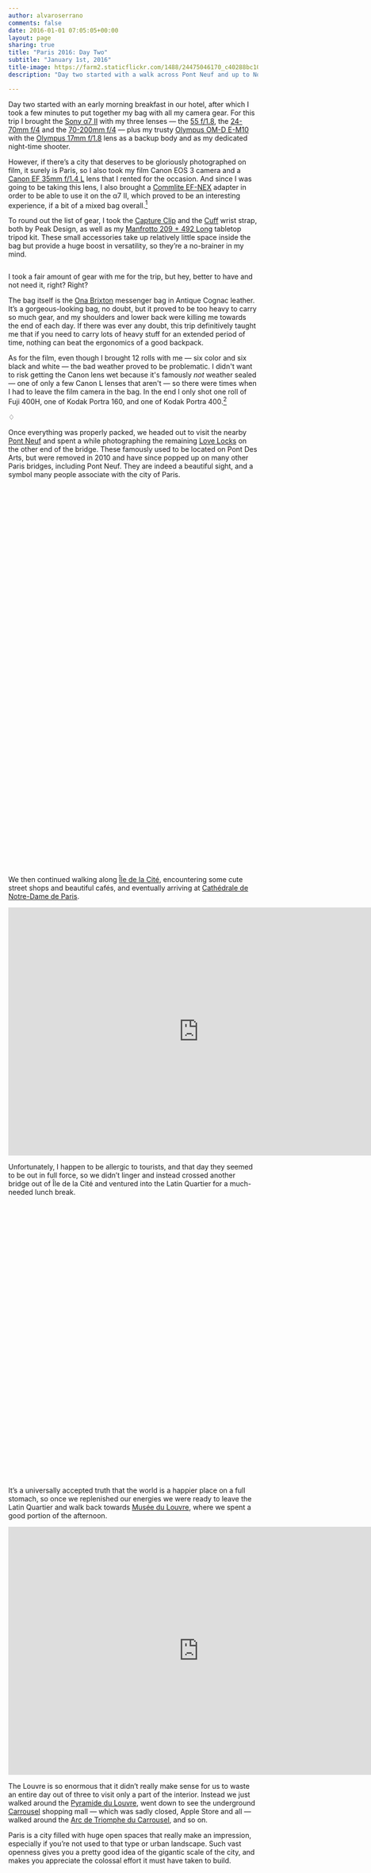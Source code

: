 ```yaml
---
author: alvaroserrano
comments: false
date: 2016-01-01 07:05:05+00:00
layout: page
sharing: true
title: "Paris 2016: Day Two"
subtitle: "January 1st, 2016"
title-image: https://farm2.staticflickr.com/1488/24475046170_c40288bc10_o.jpg
description: "Day two started with a walk across Pont Neuf and up to Notre Dame, followed by a brief stop for lunch in the Latin Quartier, and then a stroll around Musée du Louvre, Jardin des Tuileries, Place de la Concorde and finally, L’église de la Madeleine."

---
```


Day two started with an early morning breakfast in our hotel, after which I took a few minutes to put together my bag with all my camera gear. For this trip I brought the [Sony α7 II](http://www.amazon.com/dp/B00PX8CHO6/?tag=analogsens-20) with my three lenses — the [55 f/1.8](http://www.amazon.com/dp/B00FSB799Q/?tag=analogsens-20), the [24-70mm f/4](http://www.amazon.com/dp/B00FSB79FU/?tag=analogsens-20) and the [70-200mm f/4](http://www.amazon.com/dp/B00I8BICEO/?tag=analogsens-20) — plus my trusty [Olympus OM-D E-M10](http://www.amazon.com/dp/B00HPQ09H6/?tag=analogsens-20) with the [Olympus 17mm f/1.8](http://www.amazon.com/dp/B00CI3R4VU/?tag=analogsens-20) lens as a backup body and as my dedicated night-time shooter.

However, if there’s a city that deserves to be gloriously photographed on film, it surely is Paris, so I also took my film Canon EOS 3 camera and a [Canon EF 35mm f/1.4 L](http://www.amazon.com/dp/B00009R6WY/?tag=analogsens-20) lens that I rented for the occasion. And since I was going to be taking this lens, I also brought a [Commlite EF-NEX](http://www.amazon.com/dp/B00DW0EV2I/?tag=analogsens-20) adapter in order to be able to use it on the α7 II, which proved to be an interesting experience, if a bit of a mixed bag overall.[^Daytwo1]

[^Daytwo1]: Unfortunately, AF is pretty unreliable with this lens, even in good light, so I spent about 90% of my time using it in MF mode. I was honestly expecting AF performance to be significantly better with this adapter. Alas, that was not the case for me at all. Suffice it to say, I’ve already sent the adapter back to Amazon.

To round out the list of gear, I took the [Capture Clip](http://www.amazon.com/dp/B00H7JGOS4/?tag=analogsens-20) and the [Cuff](http://www.amazon.com/dp/B0115FC0B0/?tag=analogsens-20) wrist strap, both by Peak Design, as well as my [Manfrotto 209 + 492 Long](http://www.amazon.com/dp/B002VD8380/?tag=analogsens-20) tabletop tripod kit. These small accessories take up relatively little space inside the bag but provide a huge boost in versatility, so they’re a no-brainer in my mind.

<figure class="full-width">
	<a class="fancybox" rel="galleryParis2" href="https://farm2.staticflickr.com/1507/24147838733_36853de218_o.jpg"><img src="https://farm2.staticflickr.com/1507/24147838733_36853de218_o.jpg" alt="" /></a>
</figure>

<p class="caption">I took a fair amount of gear with me for the trip, but hey, better to have and not need it, right? Right?</p>

The bag itself is the [Ona Brixton](http://www.amazon.com/dp/B00AEB3PPC/?tag=analogsens-20) messenger bag in Antique Cognac leather. It’s a gorgeous-looking bag, no doubt, but it proved to be too heavy to carry so much gear, and my shoulders and lower back were killing me towards the end of each day. If there was ever any doubt, this trip definitively taught me that if you need to carry lots of heavy stuff for an extended period of time, nothing can beat the ergonomics of a good backpack.

As for the film, even though I brought 12 rolls with me — six color and six black and white — the bad weather proved to be problematic. I didn't want to risk getting the Canon lens wet because it's famously _not_ weather sealed — one of only a few Canon L lenses that aren't — so there were times when I had to leave the film camera in the bag. In the end I only shot one roll of Fuji 400H, one of Kodak Portra 160, and one of Kodak Portra 400.[^Daytwo2]

[^Daytwo2]: These are three high-quality film stocks, and for the first time ever I had them processed and scanned by [a professional film lab](http://carmencitafilmlab.com). I'm quite happy with the results, but if I'm being 100% honest, I'm not seeing a big enough quality difference to justify the extra cost, so in all likelihood I will continue to scan my film rolls at home for the foreseeable future.

<p class="card-separator">♢</p>

Once everything was properly packed, we headed out to visit the nearby [Pont Neuf](https://en.wikipedia.org/wiki/Pont_Neuf) and spent a while photographing the remaining [Love Locks](https://en.wikipedia.org/wiki/Love_lock) on the other end of the bridge. These famously used to be located on Pont Des Arts, but were removed in 2010 and have since popped up on many other Paris bridges, including Pont Neuf. They are indeed a beautiful sight, and a symbol many people associate with the city of Paris.

<section class="photoset">
	<figure class="full-width">
		<a class="fancybox" rel="galleryParis2" href="https://farm2.staticflickr.com/1684/24677050241_1ab6ebb9a9_o.jpg"><img src="https://farm2.staticflickr.com/1684/24677050241_1ab6ebb9a9_o.jpg" alt="" /></a>
	</figure>
	<figure class="sidebyside">
		<div class="stretchy-wrapper" style="padding-bottom:39.6%">
			<a class="fancybox" rel="galleryParis2" href="https://farm2.staticflickr.com/1611/24744339206_a207db2edb_o.jpg"><img src="https://farm2.staticflickr.com/1611/24744339206_a207db2edb_o.jpg" alt="" /></a>
			<a class="fancybox" rel="galleryParis2" href="https://farm2.staticflickr.com/1707/24681663231_c19972e0d7_o.jpg"><img src="https://farm2.staticflickr.com/1707/24681663231_c19972e0d7_o.jpg" alt="" /></a>
		</div>
	</figure>
	<figure class="sidebyside">
		<div class="stretchy-wrapper" style="padding-bottom:34.8%">
			<a class="fancybox" rel="galleryParis2" href="https://farm2.staticflickr.com/1513/24479785020_744187e6df_o.jpg"><img src="https://farm2.staticflickr.com/1513/24479785020_744187e6df_o.jpg" alt="" /></a>
			<a class="fancybox" rel="galleryParis2" href="https://farm2.staticflickr.com/1652/24770550905_669d9e3a1b_o.jpg"><img src="https://farm2.staticflickr.com/1652/24770550905_669d9e3a1b_o.jpg" alt="" /></a>
		</div>
	</figure>
	<figure class="full-width">
		<a class="fancybox" rel="galleryParis2" href="https://farm2.staticflickr.com/1563/24653136252_6225a00e01_o.jpg"><img src="https://farm2.staticflickr.com/1563/24653136252_6225a00e01_o.jpg" alt="" /></a>
	</figure>
	<figure class="sidebyside">
		<div class="stretchy-wrapper" style="padding-bottom:32.97%">
			<a class="fancybox" rel="galleryParis2" href="https://farm2.staticflickr.com/1535/24652963552_37ae608092_o.jpg"><img src="https://farm2.staticflickr.com/1535/24652963552_37ae608092_o.jpg" alt="" /></a>
			<a class="fancybox" rel="galleryParis2" href="https://farm2.staticflickr.com/1647/24142464544_d750749c04_o.jpg"><img src="https://farm2.staticflickr.com/1647/24142464544_d750749c04_o.jpg" alt="" /></a>
	</div>
	</figure>
	<figure class="full-width">
		<a class="fancybox" rel="galleryParis2" href="https://farm2.staticflickr.com/1691/24744725576_6b5b5f47bd_o.jpg"><img src="https://farm2.staticflickr.com/1691/24744725576_6b5b5f47bd_o.jpg" alt="" /></a>
	</figure>
	<figure class="sidebyside">
		<div class="stretchy-wrapper" style="padding-bottom:35.41%">
			<a class="fancybox" rel="galleryParis2" href="https://farm2.staticflickr.com/1506/24408089739_1176c0f118_o.jpg"><img src="https://farm2.staticflickr.com/1506/24408089739_1176c0f118_o.jpg" alt="" /></a>
			<a class="fancybox" rel="galleryParis2" href="https://farm2.staticflickr.com/1512/24142802554_b83b4ed40e_o.jpg"><img src="https://farm2.staticflickr.com/1512/24142802554_b83b4ed40e_o.jpg" alt="" /></a>
	</div>
	</figure>
	<figure class="full-width">
		<a class="fancybox" rel="galleryParis2" href="https://farm2.staticflickr.com/1488/24475046170_c40288bc10_o.jpg"><img src="https://farm2.staticflickr.com/1488/24475046170_c40288bc10_o.jpg" alt="" /></a>
	</figure>
</section>

We then continued walking along [Île de la Cité](https://en.wikipedia.org/wiki/Île_de_la_Cité), encountering some cute street shops and beautiful cafés, and eventually arriving at [Cathédrale de Notre-Dame de Paris](https://en.wikipedia.org/wiki/Notre_Dame_de_Paris). 

<section class="google-maps"><iframe src="https://www.google.com/maps/embed?pb=!1m62!1m12!1m3!1d5250.239533610485!2d2.341413129072554!3d48.85592652624653!2m3!1f0!2f0!3f0!3m2!1i1024!2i768!4f13.1!4m47!3e2!4m5!1s0x47e66e21ef51e16f%3A0x8e316c31053467de!2s19+Rue+du+Pont+Neuf%2C+75001+Paris%2C+Francia!3m2!1d48.8603483!2d2.3440535!4m5!1s0x47e66e208ddb058b%3A0xd469600dcb63f51b!2sPuente+Nuevo%2C+75001+Paris%2C+Francia!3m2!1d48.85705!2d2.3413252!4m5!1s0x47e66e2005ae567d%3A0x33ff7de2fe1d9f6d!2sQuai+de+l&#39;Horloge%2C+75001+Paris%2C+Francia!3m2!1d48.8569051!2d2.3437251999999997!4m5!1s0x47e671e1dcf206f7%3A0xaae327403974927!2sQuai+de+la+Corse%2C+75004+Paris%2C+Francia!3m2!1d48.855661999999995!2d2.3483175!4m5!1s0x47e671e188f37ed7%3A0x56025d2d8be8fafa!2sRue+d&#39;Arcole%2C+75004+Paris%2C+Francia!3m2!1d48.854382199999996!2d2.3497787!4m5!1s0x47e671e19ff53a01%3A0x36401da7abfa068d!2sCath%C3%A9drale+Notre-Dame+de+Paris%2C+6+Parvis+Notre+Dame+-+Place+Jean-Paul+II%2C+75004+Paris%2C+Francia!3m2!1d48.8529682!2d2.3499021!4m3!3m2!1d48.8514908!2d2.3472569!4m5!1s0x47e671e0962fe41b%3A0xdb0cdd91d5b97c5f!2sRue+Saint-S%C3%A9verin%2C+75005+Paris%2C+Francia!3m2!1d48.8524673!2d2.3450972!5e0!3m2!1ses!2ses!4v1454509347938" width="768" height="500" frameborder="0" style="border:0" allowfullscreen></iframe></section>

Unfortunately, I happen to be allergic to tourists, and that day they seemed to be out in full force, so we didn’t linger and instead crossed another bridge out of Île de la Cité and ventured into the Latin Quartier for a much-needed lunch break.

<section class="photoset">
	<figure class="full-width">
		<a class="fancybox" rel="galleryParis2" href="https://farm2.staticflickr.com/1548/24403294479_a9cf88d5b8_o.jpg"><img src="https://farm2.staticflickr.com/1548/24403294479_a9cf88d5b8_o.jpg" alt="" /></a>
	</figure>
	<figure class="sidebyside">
		<div class="stretchy-wrapper" style="padding-bottom:33.15%">
			<a class="fancybox" rel="galleryParis2" href="https://farm2.staticflickr.com/1570/24653136042_265c6b42d1_o.jpg"><img src="https://farm2.staticflickr.com/1570/24653136042_265c6b42d1_o.jpg" alt="" /></a>
			<a class="fancybox" rel="galleryParis2" href="https://farm2.staticflickr.com/1615/24403294339_da6bb83935_o.jpg"><img src="https://farm2.staticflickr.com/1615/24403294339_da6bb83935_o.jpg" alt="" /></a>
	</div>
	</figure>
	<figure class="full-width">
		<a class="fancybox" rel="galleryParis2" href="https://farm2.staticflickr.com/1708/24653136162_bff1f2f14e_o.jpg"><img src="https://farm2.staticflickr.com/1708/24653136162_bff1f2f14e_o.jpg" alt="" /></a>
	</figure>
	<figure class="sidebyside">
		<div class="stretchy-wrapper" style="padding-bottom:33.02%">
			<a class="fancybox" rel="galleryParis2" href="https://farm2.staticflickr.com/1583/24653136112_0e56765c65_o.jpg"><img src="https://farm2.staticflickr.com/1583/24653136112_0e56765c65_o.jpg" alt="" /></a>
			<a class="fancybox" rel="galleryParis2" href="https://farm2.staticflickr.com/1655/24744725486_e091f66eed_o.jpg"><img src="https://farm2.staticflickr.com/1655/24744725486_e091f66eed_o.jpg" alt="" /></a>
	</div>
	</figure>
	<figure class="full-width">
		<a class="fancybox" rel="galleryParis2" href="https://farm2.staticflickr.com/1656/24770947885_9fba212ce0_o.jpg"><img src="https://farm2.staticflickr.com/1656/24770947885_9fba212ce0_o.jpg" alt="" /></a>
	</figure>
	<figure class="sidebyside">
		<div class="stretchy-wrapper" style="padding-bottom:33.113%">
			<a class="fancybox" rel="galleryParis2" href="https://farm2.staticflickr.com/1622/24475428860_906201f6a4_o.jpg"><img src="https://farm2.staticflickr.com/1622/24475428860_906201f6a4_o.jpg" alt="" /></a>
			<a class="fancybox" rel="galleryParis2" href="https://farm2.staticflickr.com/1453/24744725356_c1d53746a9_o.jpg"><img src="https://farm2.staticflickr.com/1453/24744725356_c1d53746a9_o.jpg" alt="" /></a>
	</div>
	</figure>
	<figure class="full-width">
		<a class="fancybox" rel="galleryParis2" href="https://farm2.staticflickr.com/1471/24677449031_8638ab385b_o.jpg"><img src="https://farm2.staticflickr.com/1471/24677449031_8638ab385b_o.jpg" alt="" /></a>
	</figure>
</section>

It’s a universally accepted truth that the world is a happier place on a full stomach, so once we replenished our energies we were ready to leave the Latin Quartier and walk back towards [Musée du Louvre](https://en.wikipedia.org/wiki/Louvre), where we spent a good portion of the afternoon. 

<section class="google-maps"><iframe src="https://www.google.com/maps/embed?pb=!1m44!1m12!1m3!1d5250.188163681856!2d2.3385705290726015!3d48.85641632617765!2m3!1f0!2f0!3f0!3m2!1i1024!2i768!4f13.1!4m29!3e2!4m5!1s0x47e671e0962fe41b%3A0xdb0cdd91d5b97c5f!2sRue+Saint-S%C3%A9verin%2C+75005+Paris%2C+Francia!3m2!1d48.8524673!2d2.3450972!4m3!3m2!1d48.853242099999996!2d2.3440513!4m5!1s0x47e66e1fd0b911a5%3A0xcce1e4febc527859!2sPont+au+Change%2C+Quai+de+la+M%C3%A9gisserie%2C+75001+Paris%2C+Francia!3m2!1d48.856547899999995!2d2.346666!4m5!1s0x47e66e20fd13226b%3A0x9707207c217954cc!2sQuai+du+Louvre%2C+75001+Paris%2C+Francia!3m2!1d48.8589896!2d2.3398577!4m5!1s0x47e66e26b717ee89%3A0xae01efbe34d9c090!2zQ291ciBDYXJyw6llLCBQYXLDrXMsIEZyYW5jaWE!3m2!1d48.8603514!2d2.3385962!5e0!3m2!1ses!2ses!4v1454509613212" width="768" height="500" frameborder="0" style="border:0" allowfullscreen></iframe></section>

The Louvre is so enormous that it didn’t really make sense for us to waste an entire day out of three to visit only a part of the interior. Instead we just walked around the [Pyramide du Louvre](https://en.wikipedia.org/wiki/Louvre_Pyramid), went down to see the underground [Carrousel](https://en.wikipedia.org/wiki/Carrousel_du_Louvre) shopping mall — which was sadly closed, Apple Store and all — walked around the [Arc de Triomphe du Carrousel](https://en.wikipedia.org/wiki/Arc_de_Triomphe_du_Carrousel), and so on.

Paris is a city filled with huge open spaces that really make an impression, especially if you’re not used to that type or urban landscape. Such vast openness gives you a pretty good idea of the gigantic scale of the city, and makes you appreciate the colossal effort it must have taken to build.

<section class="photoset">
	<figure class="sidebyside">
		<div class="stretchy-wrapper" style="padding-bottom:34.9%">
			<a class="fancybox" rel="galleryParis2" href="https://farm2.staticflickr.com/1558/24744725316_b6b29ef01d_o.jpg"><img src="https://farm2.staticflickr.com/1558/24744725316_b6b29ef01d_o.jpg" alt="" /></a>
			<a class="fancybox" rel="galleryParis2" href="https://farm2.staticflickr.com/1594/24403294259_63754cf032_o.jpg"><img src="https://farm2.staticflickr.com/1594/24403294259_63754cf032_o.jpg" alt="" /></a>
	</div>
	</figure>
	<figure class="sidebyside">
		<div class="stretchy-wrapper" style="padding-bottom:39.55%">
			<a class="fancybox" rel="galleryParis2" href="https://farm2.staticflickr.com/1568/24770947745_35f0777f4a_o.jpg"><img src="https://farm2.staticflickr.com/1568/24770947745_35f0777f4a_o.jpg" alt="" /></a>
			<a class="fancybox" rel="galleryParis2" href="https://farm2.staticflickr.com/1445/24481338010_8bee34e8f0_o.jpg"><img src="https://farm2.staticflickr.com/1445/24481338010_8bee34e8f0_o.jpg" alt="" /></a>
	</div>
	</figure>
	<figure class="full-width">
		<a class="fancybox" rel="galleryParis2" href="https://farm2.staticflickr.com/1441/24683677911_4430f3e337_o.jpg"><img src="https://farm2.staticflickr.com/1441/24683677911_4430f3e337_o.jpg" alt="" /></a>
	</figure>
	<figure class="full-width">
		<a class="fancybox" rel="galleryParis2" href="https://farm2.staticflickr.com/1606/24744725226_cb415a3625_o.jpg"><img src="https://farm2.staticflickr.com/1606/24744725226_cb415a3625_o.jpg" alt="" /></a>
	</figure>
	<figure class="sidebyside">
		<div class="stretchy-wrapper" style="padding-bottom:31.45%">
			<a class="fancybox" rel="galleryParis2" href="https://farm2.staticflickr.com/1488/24770947685_517fe2b940_o.jpg"><img src="https://farm2.staticflickr.com/1488/24770947685_517fe2b940_o.jpg" alt="" /></a>
			<a class="fancybox" rel="galleryParis2" href="https://farm2.staticflickr.com/1706/24475428670_07374b8710_o.jpg"><img src="https://farm2.staticflickr.com/1706/24475428670_07374b8710_o.jpg" alt="" /></a>
	</div>
	</figure>
	<figure class="full-width">
		<a class="fancybox" rel="galleryParis2" href="https://farm2.staticflickr.com/1538/24403294109_2627b1a9df_o.jpg"><img src="https://farm2.staticflickr.com/1538/24403294109_2627b1a9df_o.jpg" alt="" /></a>
	</figure>
	<figure class="sidebyside">
		<div class="stretchy-wrapper" style="padding-bottom:34.75%">
			<a class="fancybox" rel="galleryParis2" href="https://farm2.staticflickr.com/1487/24142802234_a5f7071716_o.jpg"><img src="https://farm2.staticflickr.com/1487/24142802234_a5f7071716_o.jpg" alt="" /></a>
			<a class="fancybox" rel="galleryParis2" href="https://farm2.staticflickr.com/1694/24750763276_327645bdf3_o.jpg"><img src="https://farm2.staticflickr.com/1694/24750763276_327645bdf3_o.jpg" alt="" /></a>
	</div>
	</figure>
</section>

We tried to breathe in the atmosphere of the place as much as possible, and then we continued walking along the [Jardin des Tuileries](https://en.wikipedia.org/wiki/Tuileries_Garden) up to [Place de la Concorde](https://en.wikipedia.org/wiki/Place_de_la_Concorde). This is a beautiful walk, and I wish we had been a bit luckier with the weather, because the overcast day and cold temperatures were not exactly encouraging us to stay outside. Fortunately, there were plenty of interesting photo opportunities along the way.

<section class="google-maps"><iframe src="https://www.google.com/maps/embed?pb=!1m34!1m12!1m3!1d5249.462991886337!2d2.3241589001973653!3d48.8633302747986!2m3!1f0!2f0!3f0!3m2!1i1024!2i768!4f13.1!4m19!3e2!4m5!1s0x47e66e267a32d441%3A0xb0088e1f7c07f451!2sLouvre+Pyramid%2C+75001+Paris!3m2!1d48.8610135!2d2.3358583!4m5!1s0x47e66e2f4dbfd055%3A0xdd4efd9b8b7365b5!2sArc+de+Triomphe+du+Carrousel%2C+Paris%2C+France!3m2!1d48.861723!2d2.3328789999999997!4m5!1s0x47e66fcd61ae0a01%3A0x18030de10e25ab2c!2sPlace+de+la+Concorde%2C+Paris%2C+France!3m2!1d48.8656331!2d2.3212357!5e0!3m2!1sen!2ses!4v1454494637390" width="768" height="500" frameborder="0" style="border:0" allowfullscreen></iframe></section>

A while later we reached the [Grande Roue de Paris](https://en.wikipedia.org/wiki/Roue_de_Paris), a giant ferris wheel that is erected in Place de la Concorde every year for Christmas and which gives the city an unmistakeable holiday vibe.

<section class="photoset">
	<figure class="full-width">
		<a class="fancybox" rel="galleryParis2" href="https://farm2.staticflickr.com/1688/24475428550_d0e5f99d92_o.jpg"><img src="https://farm2.staticflickr.com/1688/24475428550_d0e5f99d92_o.jpg" alt="" /></a>
	</figure>
	<figure class="sidebyside">
		<div class="stretchy-wrapper" style="padding-bottom:48.25%">
			<a class="fancybox" rel="galleryParis2" href="https://farm2.staticflickr.com/1643/24744725076_f20b53398e_o.jpg"><img src="https://farm2.staticflickr.com/1643/24744725076_f20b53398e_o.jpg" alt="" /></a>
			<a class="fancybox" rel="galleryParis2" href="https://farm2.staticflickr.com/1665/24653135672_02e2960eda_o.jpg"><img src="https://farm2.staticflickr.com/1665/24653135672_02e2960eda_o.jpg" alt="" /></a>
	</div>
	</figure>
	<figure class="full-width">
		<a class="fancybox" rel="galleryParis2" href="https://farm2.staticflickr.com/1547/24744725046_8a8a4135d9_o.jpg"><img src="https://farm2.staticflickr.com/1547/24744725046_8a8a4135d9_o.jpg" alt="" /></a>
	</figure>
	<figure class="full-width">
		<a class="fancybox" rel="galleryParis2" href="https://farm2.staticflickr.com/1678/24144100423_1edbb26bf4_o.jpg"><img src="https://farm2.staticflickr.com/1678/24144100423_1edbb26bf4_o.jpg" alt="" /></a>
	</figure>
	<figure class="sidebyside">
		<div class="stretchy-wrapper" style="padding-bottom:33.02%">
			<a class="fancybox" rel="galleryParis2" href="https://farm2.staticflickr.com/1551/24144100483_a906bc5939_o.jpg"><img src="https://farm2.staticflickr.com/1551/24144100483_a906bc5939_o.jpg" alt="" /></a>
			<a class="fancybox" rel="galleryParis2" href="https://farm2.staticflickr.com/1496/24142801904_b44730d45b_o.jpg"><img src="https://farm2.staticflickr.com/1496/24142801904_b44730d45b_o.jpg" alt="" /></a>
	</div>
	</figure>
	<figure class="full-width">
		<a class="fancybox" rel="galleryParis2" href="https://farm2.staticflickr.com/1669/24475428340_fbcf53af68_o.jpg"><img src="https://farm2.staticflickr.com/1669/24475428340_fbcf53af68_o.jpg" alt="" /></a>
	</figure>
	<figure class="full-width">
		<a class="fancybox" rel="galleryParis2" href="https://farm2.staticflickr.com/1713/24677448511_c938f82d50_o.jpg"><img src="https://farm2.staticflickr.com/1713/24677448511_c938f82d50_o.jpg" alt="" /></a>
	</figure>
	<figure class="sidebyside">
		<div class="stretchy-wrapper" style="padding-bottom:52.26%">
			<a class="fancybox" rel="galleryParis2" href="https://farm2.staticflickr.com/1706/24770947145_4fa53761ec_o.jpg"><img src="https://farm2.staticflickr.com/1706/24770947145_4fa53761ec_o.jpg" alt="" /></a>
			<a class="fancybox" rel="galleryParis2" href="https://farm2.staticflickr.com/1453/24163698693_aac2cce8f4_o.jpg"><img src="https://farm2.staticflickr.com/1453/24163698693_aac2cce8f4_o.jpg" alt="" /></a>
	</div>
	</figure>
	<figure class="full-width">
		<a class="fancybox" rel="galleryParis2" href="https://farm2.staticflickr.com/1512/24144100223_0679a055f4_o.jpg"><img src="https://farm2.staticflickr.com/1512/24144100223_0679a055f4_o.jpg" alt="" /></a>
	</figure>
</section>

By now it was getting darker and we were also getting a bit tired ourselves, so we headed out of Place de la Concorde and walked along Rue Royale until our final destination of the day: [L’église de la Madeleine](https://en.wikipedia.org/wiki/La_Madeleine,_Paris).

<section class="google-maps"><iframe src="https://www.google.com/maps/embed?pb=!1m34!1m12!1m3!1d2624.494878513256!2d2.320521651562002!3d48.8678418078931!2m3!1f0!2f0!3f0!3m2!1i1024!2i768!4f13.1!4m19!3e2!4m5!1s0x47e66fcd61ae0a01%3A0x18030de10e25ab2c!2sPlace+de+la+Concorde%2C+Paris%2C+France!3m2!1d48.8656331!2d2.3212357!4m5!1s0x47e66e32caa91cb7%3A0xf731154588831f20!2sRue+Royale%2C+75008+Paris%2C+France!3m2!1d48.8683778!2d2.3232624!4m5!1s0x47e66e32f5011cef%3A0x5ff753fc9448c2b6!2sL&#39;%C3%A9glise+de+la+Madeleine%2C+Place+de+la+Madeleine%2C+Paris%2C+France!3m2!1d48.8700435!2d2.3245502!5e0!3m2!1sen!2ses!4v1454494777784" width="768" height="500" frameborder="0" style="border:0" allowfullscreen></iframe></section>

Religious inclinations aside, La Madeleine is an awe-inspiring structure. Erected in the middle of a spacious square, it proudly stands tall for everyone to see. Luckily, there was no line to get inside, so we managed to visit the interior for a few minutes before calling it a day and going back to the hotel.

<section class="photoset">
	<figure class="full-width">
		<a class="fancybox" rel="galleryParis2" href="https://farm2.staticflickr.com/1500/24653135382_8e330d185c_o.jpg"><img src="https://farm2.staticflickr.com/1500/24653135382_8e330d185c_o.jpg" alt="" /></a>
	</figure>
	<figure class="sidebyside">
		<div class="stretchy-wrapper" style="padding-bottom:33.745%">
			<a class="fancybox" rel="galleryParis2" href="https://farm2.staticflickr.com/1580/24677448411_68a122c5ae_o.jpg"><img src="https://farm2.staticflickr.com/1580/24677448411_68a122c5ae_o.jpg" alt="" /></a>
			<a class="fancybox" rel="galleryParis2" href="https://farm2.staticflickr.com/1516/24142801664_c50ac9bee6_o.jpg"><img src="https://farm2.staticflickr.com/1516/24142801664_c50ac9bee6_o.jpg" alt="" /></a>
	</div>
	</figure>
	<figure class="sidebyside">
		<div class="stretchy-wrapper" style="padding-bottom:35.55%">
			<a class="fancybox" rel="galleryParis2" href="https://farm2.staticflickr.com/1655/24422805129_0c7a55e2d2_o.jpg"><img src="https://farm2.staticflickr.com/1655/24422805129_0c7a55e2d2_o.jpg" alt="" /></a>
			<a class="fancybox" rel="galleryParis2" href="https://farm2.staticflickr.com/1533/24744724596_8a79719d9a_o.jpg"><img src="https://farm2.staticflickr.com/1533/24744724596_8a79719d9a_o.jpg" alt="" /></a>
	</div>
	</figure>
	<figure class="full-width">
		<a class="fancybox" rel="galleryParis2" href="https://farm2.staticflickr.com/1714/24677448341_b3dce5d471_o.jpg"><img src="https://farm2.staticflickr.com/1714/24677448341_b3dce5d471_o.jpg" alt="" /></a>
	</figure>
</section>

After such a long day and considering we had been up quite late the previous night, it will come as no surprise that by this point we were totally exhausted, so instead of walking to the hotel, we grabbed a couple of bicycles from [the Velib’ public system](http://en.velib.paris.fr/How-it-works) and that way we managed to make it back in just a few minutes.

That night we grabbed a quick bite near the hotel and then crashed into bed quite early in order to rest as much as possible for the next day.

Don’t miss [Day Three](/photostories/paris_2016/day_3) to know how this photo story continues.